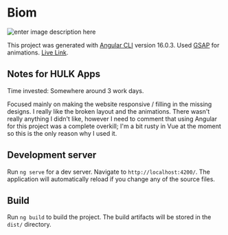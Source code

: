 
# Biom
![enter image description here](https://cdn.shopify.com/s/files/1/0569/9921/5270/files/Social_share_image_24b82029-0b00-4f51-ab68-8def53d4a2b6.png?v=1634928424)

This project was generated with [Angular CLI](https://github.com/angular/angular-cli) version 16.0.3.
Used [GSAP](https://greensock.com/) for animations.
[Live Link](https://seadsabanovic.github.io/biom/).

## Notes for HULK Apps
Time invested: Somewhere around 3 work days. 

Focused mainly on making the website responsive / filling in the missing designs. I really like the broken layout and the animations. There wasn't really anything I didn't like, however I need to comment that using Angular for this project was a complete overkill; I'm a bit rusty in Vue at the moment so this is the only reason why I used it.

## Development server

Run `ng serve` for a dev server. Navigate to `http://localhost:4200/`. The application will automatically reload if you change any of the source files.

## Build

Run `ng build` to build the project. The build artifacts will be stored in the `dist/` directory.